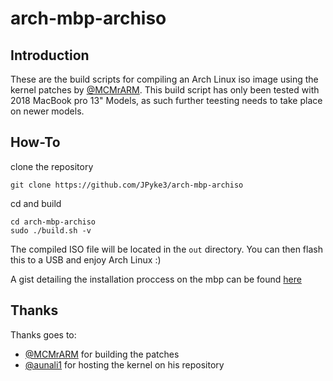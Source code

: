 # arch-mbp-archiso
## Introduction
These are the build scripts for compiling an Arch Linux iso image using the kernel patches by [@MCMrARM](https://github.com/MCMrARM). This build script has only been tested with 2018 MacBook pro 13" Models, as such further teesting needs to take place on newer models.

## How-To
clone the repository
```
git clone https://github.com/JPyke3/arch-mbp-archiso
```
cd and build 
```
cd arch-mbp-archiso
sudo ./build.sh -v
```

The compiled ISO file will be located in the `out` directory. You can then flash this to a USB and enjoy Arch Linux :)

A gist detailing the installation proccess on the mbp can be found [here](https://gist.github.com/TRPB/437f663b545d23cc8a2073253c774be3)

## Thanks
Thanks goes to: 
 * [@MCMrARM](https://github.com/MCMrARM) for building the patches
 * [@aunali1](https://github.com/aunali1) for hosting the kernel on his repository
